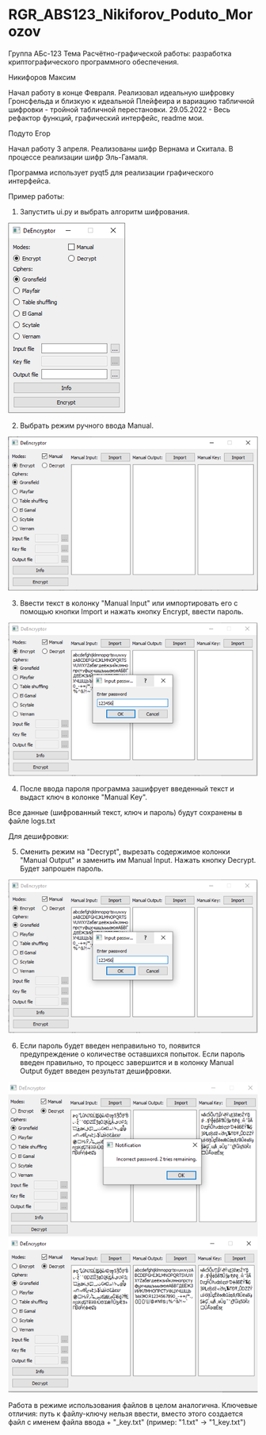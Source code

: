 # RGR_ABS123_Nikiforov_Poduto_Morozov
Группа АБс-123
Тема Расчётно-графической работы: разработка криптографического программного обеспечения.

Никифоров Максим

Начал работу в конце Февраля. Реализовал идеальную шифровку Гронсфельда и близкую к идеальной Плейфеира и вариацию табличной шифровки - тройной табличной перестановки.
29.05.2022 - Весь рефактор функций, графический интерфейс, readme мои.

Подуто Егор

Начал работу 3 апреля. Реализованы шифр Вернама и Скитала. В процессе реализации шифр Эль-Гамаля.

Программа использует pyqt5 для реализации графического интерфейса.

Пример работы:
1. Запустить ui.py и выбрать алгоритм шифрования.

![Screenshot](Picflow/MainCompact.png)

2. Выбрать режим ручного ввода Manual.

![Screenshot](Picflow/MainManual.png)

3. Ввести текст в колонку "Manual Input" или импортировать его с помощью кнопки Import и нажать кнопку Encrypt, ввести пароль.

![Screenshot](Picflow/PasswordManual.PNG)

4. После ввода пароля программа зашифрует введенный текст и выдаст ключ в колонке "Manual Key".

Все данные (шифрованный текст, ключ и пароль) будут сохранены в файле logs.txt

Для дешифровки:

5. Сменить режим на "Decrypt", вырезать содержимое колонки "Manual Output" и заменить им Manual Input. Нажать кнопку Decrypt. Будет запрошен пароль.

![Screenshot](Picflow/PasswordManual.PNG)

6. Если пароль будет введен неправильно то, появится предупреждение о количестве оставшихся попыток. Если пароль введен правильно, то процесс завершится и в колонку Manual Output будет введен результат дешифровки. 

![Screenshot](Picflow/PasswordError2.PNG) ![Screenshot](Picflow/DecryptManual.PNG)

Работа в режиме использования файлов в целом аналогична. 
Ключевые отличия: путь к файлу-ключу нельзя ввести, вместо этого создается файл с именем файла ввода + "_key.txt" (пример: "1.txt" -> "1_key.txt")
